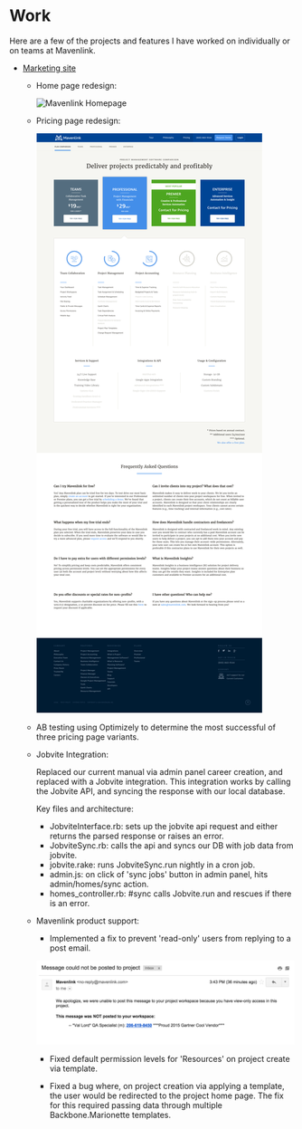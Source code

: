 # Work

Here are a few of the projects and features I have worked on individually or on teams at Mavenlink.

- [Marketing site](https://www.mavenlink.com)

  * Home page redesign:

    ![Mavenlink Homepage](/../Mavenlink-Homepage.png)

  * Pricing page redesign:

    ![Mavenlink Pricing Page](/../pricing.png)

  * AB testing using Optimizely to determine the most successful of three pricing page variants.

  * Jobvite Integration:

    Replaced our current manual via admin panel career creation, and replaced with a Jobvite integration. This integration works by calling the Jobvite API, and syncing the response with our local database.

    Key files and architecture:

      - JobviteInterface.rb: sets up the jobvite api request and either returns the parsed response or raises an error.
      - JobviteSync.rb: calls the api and syncs our DB with job data from jobvite.
      - jobvite.rake: runs JobviteSync.run nightly in a cron job.
      - admin.js: on click of 'sync jobs' button in admin panel, hits admin/homes/sync action.
      - homes_controller.rb: #sync calls Jobvite.run and rescues if there is an error.

  * Mavenlink product support:

    - Implemented a fix to prevent 'read-only' users from replying to a post email.

    ![Support 1](/../Support-1.png)

    - Fixed default permission levels for 'Resources' on project create via template.

    - Fixed a bug where, on project creation via applying a template, the user would be redirected to the project home page. The fix for this required passing data through multiple Backbone.Marionette templates.

